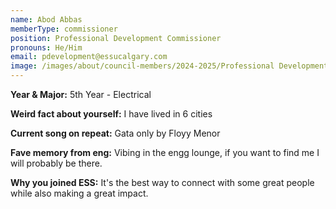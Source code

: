 ```yaml
---
name: Abod Abbas
memberType: commissioner
position: Professional Development Commissioner
pronouns: He/Him
email: pdevelopment@essucalgary.com
image: /images/about/council-members/2024-2025/Professional Development Commissioner.jpg
---
```


**Year & Major:** 5th Year - Electrical

**Weird fact about yourself:** I have lived in 6 cities

**Current song on repeat:** Gata only by Floyy Menor

**Fave memory from eng:** Vibing in the engg lounge, if you want to find me I will probably be there.

**Why you joined ESS:** It's the best way to connect with some great people while also making a great impact. 
